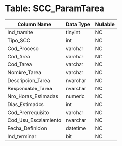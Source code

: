 # Table: SCC_ParamTarea

| Column Name | Data Type | Nullable |
|-------------|-----------|----------|
| Ind_tramite | tinyint | NO |
| Tipo_SCC | int | NO |
| Cod_Proceso | varchar | NO |
| Cod_Area | varchar | NO |
| Cod_Tarea | varchar | NO |
| Nombre_Tarea | varchar | NO |
| Descripcion_Tarea | nvarchar | NO |
| Responsable_Tarea | nvarchar | NO |
| Nro_Horas_Estimadas | numeric | NO |
| Dias_Estimados | int | NO |
| Cod_Prerrequisito | varchar | NO |
| Cod_Usu_Escalamiento | nvarchar | NO |
| Fecha_Definicion | datetime | NO |
| Ind_terminar | bit | NO |
